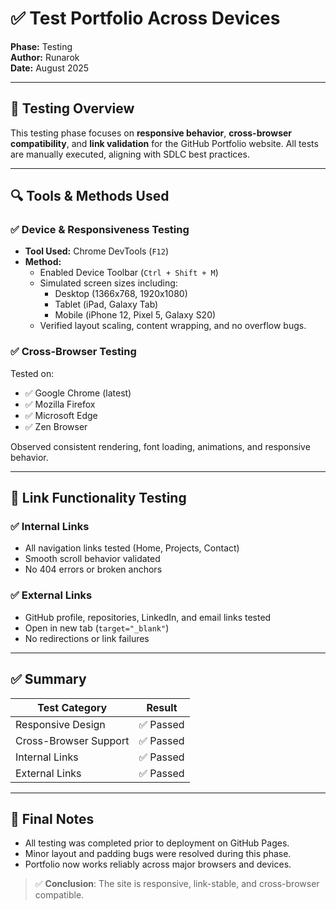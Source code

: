 # ✅ Test Portfolio Across Devices

**Phase:** Testing  
**Author:** Runarok  
**Date:** August 2025

---

## 🧪 Testing Overview

This testing phase focuses on **responsive behavior**, **cross-browser compatibility**, and **link validation** for the GitHub Portfolio website. All tests are manually executed, aligning with SDLC best practices.

---

## 🔍 Tools & Methods Used

### ✅ Device & Responsiveness Testing

- **Tool Used:** Chrome DevTools (`F12`)
- **Method:**
  - Enabled Device Toolbar (`Ctrl + Shift + M`)
  - Simulated screen sizes including:
    - Desktop (1366x768, 1920x1080)
    - Tablet (iPad, Galaxy Tab)
    - Mobile (iPhone 12, Pixel 5, Galaxy S20)
  - Verified layout scaling, content wrapping, and no overflow bugs.

### ✅ Cross-Browser Testing

Tested on:

- ✅ Google Chrome (latest)
- ✅ Mozilla Firefox
- ✅ Microsoft Edge
- ✅ Zen Browser

Observed consistent rendering, font loading, animations, and responsive behavior.

---

## 🔗 Link Functionality Testing

### ✅ Internal Links

- All navigation links tested (Home, Projects, Contact)
- Smooth scroll behavior validated
- No 404 errors or broken anchors

### ✅ External Links

- GitHub profile, repositories, LinkedIn, and email links tested
- Open in new tab (`target="_blank"`)
- No redirections or link failures

---

## ✅ Summary

| Test Category         | Result   |
|-----------------------|----------|
| Responsive Design     | ✅ Passed |
| Cross-Browser Support | ✅ Passed |
| Internal Links        | ✅ Passed |
| External Links        | ✅ Passed |

---

## 🧩 Final Notes

- All testing was completed prior to deployment on GitHub Pages.
- Minor layout and padding bugs were resolved during this phase.
- Portfolio now works reliably across major browsers and devices.

> ✅ **Conclusion**: The site is responsive, link-stable, and cross-browser compatible.
